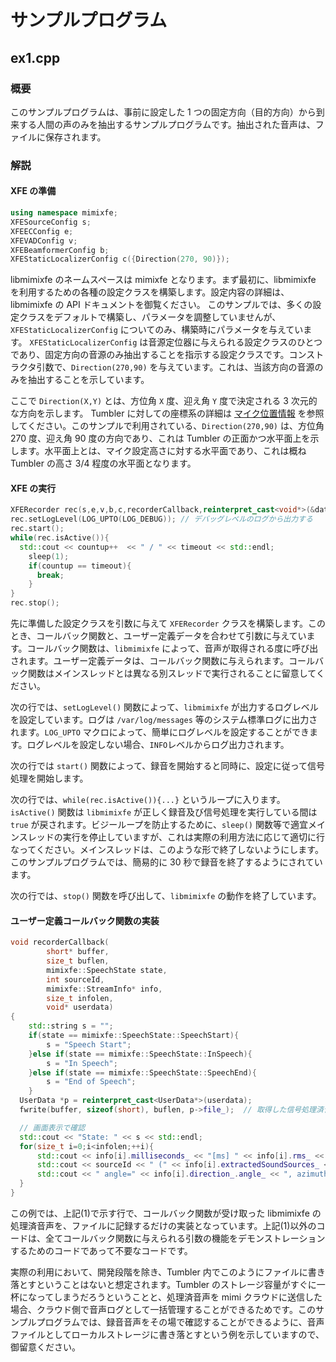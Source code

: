 # サンプルプログラム

## ex1.cpp

### 概要

このサンプルプログラムは、事前に設定した 1 つの固定方向（目的方向）から到来する人間の声のみを抽出するサンプルプログラムです。抽出された音声は、ファイルに保存されます。

### 解説

#### XFE の準備

``````````.cpp
using namespace mimixfe;
XFESourceConfig s;
XFEECConfig e;
XFEVADConfig v;
XFEBeamformerConfig b;
XFEStaticLocalizerConfig c({Direction(270, 90)});
``````````

libmimixfe のネームスペースは mimixfe となります。まず最初に、libmimixfe を利用するための各種の設定クラスを構築します。設定内容の詳細は、libmimixfe の API ドキュメントを御覧ください。
このサンプルでは、多くの設定クラスをデフォルトで構築し、パラメータを調整していませんが、`XFEStaticLocalizerConfig` についてのみ、構築時にパラメータを与えています。
`XFEStaticLocalizerConfig` は音源定位器に与えられる設定クラスのひとつであり、固定方向の音源のみ抽出することを指示する設定クラスです。コンストラクタ引数で、`Direction(270,90)` を与えています。これは、当該方向の音源のみを抽出することを示しています。

ここで `Direction(X,Y)` とは、方位角 `X` 度、迎え角 `Y` 度で決定される 3 次元的な方向を示します。 Tumbler に対しての座標系の詳細は [マイク位置情報](https://github.com/FairyDevicesRD/tumbler/tree/master/hardware_api/microphone/microphone_positions) を参照してください。このサンプルで利用されている、`Direction(270,90)` は、方位角 270 度、迎え角 90 度の方向であり、これは Tumbler の正面かつ水平面上を示します。水平面上とは、マイク設定高さに対する水平面であり、これは概ね Tumbler の高さ 3/4 程度の水平面となります。

#### XFE の実行

``````````.cpp
XFERecorder rec(s,e,v,b,c,recorderCallback,reinterpret_cast<void*>(&data));
rec.setLogLevel(LOG_UPTO(LOG_DEBUG)); // デバッグレベルのログから出力する
rec.start();
while(rec.isActive()){
  std::cout << countup++  << " / " << timeout << std::endl;
	sleep(1);
	if(countup == timeout){
	  break;
	}
}
rec.stop();
``````````

先に準備した設定クラスを引数に与えて `XFERecorder` クラスを構築します。このとき、コールバック関数と、ユーザー定義データを合わせて引数に与えています。コールバック関数は、`libmimixfe` によって、音声が取得される度に呼び出されます。ユーザー定義データは、コールバック関数に与えられます。コールバック関数はメインスレッドとは異なる別スレッドで実行されることに留意してください。

次の行では、`setLogLevel()` 関数によって、`libmimixfe` が出力するログレベルを設定しています。ログは `/var/log/messages` 等のシステム標準ログに出力されます。`LOG_UPTO` マクロによって、簡単にログレベルを設定することができます。ログレベルを設定しない場合、`INFO`レベルからログ出力されます。

次の行では `start()` 関数によって、録音を開始すると同時に、設定に従って信号処理を開始します。

次の行では、`while(rec.isActive()){...}` というループに入ります。`isActive()` 関数は `libmimixfe` が正しく録音及び信号処理を実行している間は `true` が戻されます。ビジーループを防止するために、`sleep()` 関数等で適宜メインスレッドの実行を停止していますが、これは実際の利用方法に応じて適切に行なってください。メインスレッドは、このような形で終了しないようにします。このサンプルプログラムでは、簡易的に 30 秒で録音を終了するようにされています。

次の行では、`stop()` 関数を呼び出して、`libmimixfe` の動作を終了しています。

#### ユーザー定義コールバック関数の実装

``````````.cpp
void recorderCallback(
		short* buffer,
		size_t buflen,
		mimixfe::SpeechState state,
		int sourceId,
		mimixfe::StreamInfo* info,
		size_t infolen,
		void* userdata)
{
	std::string s = "";
	if(state == mimixfe::SpeechState::SpeechStart){
		s = "Speech Start";
	}else if(state == mimixfe::SpeechState::InSpeech){
		s = "In Speech";
	}else if(state == mimixfe::SpeechState::SpeechEnd){
		s = "End of Speech";
	}
  UserData *p = reinterpret_cast<UserData*>(userdata);
  fwrite(buffer, sizeof(short), buflen, p->file_);  // 取得した信号処理済音声をファイルに記録する・・・(1)

  // 画面表示で確認
  std::cout << "State: " << s << std::endl;
  for(size_t i=0;i<infolen;++i){
	  std::cout << info[i].milliseconds_ << "[ms] " << info[i].rms_ << "[rms] " << static_cast<int>(info[i].speechProbability_) << "[%] ";
	  std::cout << sourceId << " (" << info[i].extractedSoundSources_ << "/" << info[i].estimatedSoundSources_ << ")";
	  std::cout << " angle=" << info[i].direction_.angle_ << ", azimuth=" << info[i].direction_.azimuth_ << std::endl;
  }
}
``````````

この例では、上記(1)で示す行で、コールバック関数が受け取った libmimixfe の処理済音声を、ファイルに記録するだけの実装となっています。上記(1)以外のコードは、全てコールバック関数に与えられる引数の機能をデモンストレーションするためのコードであって不要なコードです。

実際の利用において、開発段階を除き、Tumbler 内でこのようにファイルに書き落とすということはないと想定されます。Tumbler のストレージ容量がすぐに一杯になってしまうだろうということと、処理済音声を mimi クラウドに送信した場合、クラウド側で音声ログとして一括管理することができるためです。このサンプルプログラムでは、録音音声をその場で確認することができるように、音声ファイルとしてローカルストレージに書き落とすという例を示していますので、御留意ください。




